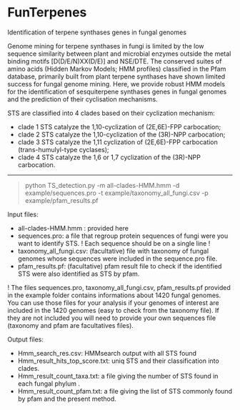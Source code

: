 # FunTerpenes
Identification of terpene synthases genes in fungal genomes 

Genome mining for terpene synthases in fungi is limited by the low sequence similarity between plant and microbial enzymes outside the metal binding motifs [D(D/E/N)XX(D/E)] and NSE/DTE. The conserved suites of amino acids (Hidden Markov Models; HMM profiles) classified in the Pfam database, primarily built from plant terpene synthases have shown limited success for fungal genome mining. Here, we provide robust HMM models for the identification of sesquiterpene synthases genes in fungal genomes and the prediction of their cyclisation mechanisms.

STS are classified into 4 clades based on their cyclization mechanism:
- clade 1 STS catalyze the 1,10-cyclization of (2E,6E)-FPP carbocation; 
- clade 2 STS catalyze the 1,10-cyclization of the (3R)-NPP carbocation; 
- clade 3 STS catalyze the 1,11 cyclization of (2E,6E)-FPP carbocation (trans-humulyl-type cyclases); 
- clade 4 STS catalyze the 1,6 or 1,7 cyclization of the (3R)-NPP carbocation.

----------------------------------------------------------------------------------------------------------------------------------------------------------------------------

> python TS_detection.py -m all-clades-HMM.hmm -d example/sequences.pro -t example/taxonomy_all_fungi.csv  -p example/pfam_results.pf

Input files:
- all-clades-HMM.hmm : provided here
- sequences.pro: a file that regroup protein sequences of fungi were you want to identify STS. ! Each sequence should be on a single line ! 
- taxonomy_all_fungi.csv: (facultative) file with taxonomy of fungal genomes whose sequences were included in the sequence.pro file.
- pfam_results.pf: (facultative) pfam result file to check if the identified STS were also identified as STS by pfam. 

! The files sequences.pro, taxonomy_all_fungi.csv, pfam_results.pf provided in the example folder contains informations about 1420 fungal genomes. You can use those files for your analysis if your genomes of interest are included in the 1420 genomes (easy to check from the taxonomy file). If they are not included you will need to provide your own sequences file (taxonomy and pfam are facultatives files). 

Output files:
- Hmm_search_res.csv: HMMsearch output with all STS found 
- Hmm_result_hits_top_score.txt: uniq STS and their classification into clades.
- Hmm_result_count_taxa.txt: a file giving the number of STS found in each fungal phylum . 
- Hmm_result_count_pfam.txt: a file giving the list of STS commonly found by pfam and the present method.






